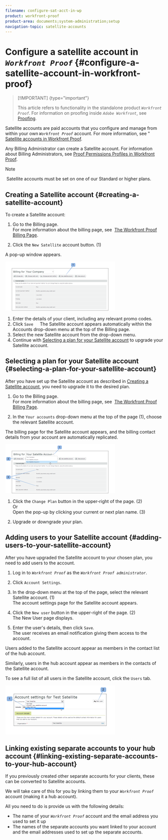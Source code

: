 ```yaml
---
filename: configure-sat-acct-in-wp
product: workfront-proof
product-area: documents;system-administration;setup
navigation-topic: satellite-accounts
---
```




# Configure a satellite account in *`Workfront Proof`* {#configure-a-satellite-account-in-workfront-proof}



>[!IMPORTANT] {type="important"}
>
>This article refers to functionality in the standalone product *`Workfront Proof`*. For information on proofing inside *`Adobe Workfront`*, see [Proofing](_proofing.md).


Satellite accounts are paid accounts that you configure and manage from within your own *`Workfront Proof`* account. For more information, see " [Satellite accounts in Workfront Proof](sat-accts-in-wp.md).


Any Billing Administrator can create a Satellite account. For information about Billing Administrators, see [Proof Permissions Profiles in Workfront Proof](proof-perm-profiles-in-wp.md).


>[!NOTE]
>
>&nbsp;Satellite accounts must be set on one of our Standard or higher plans.




## Creating a Satellite account {#creating-a-satellite-account}

To create a Satellite account:



1. Go to the Billing page.  
   For more information about the billing page, see&nbsp; [The Workfront Proof Billing Page](wp-billing-page.md).

1.  Click the `New Satellite` account button. (1)


   A pop-up window appears.


   ![New_Satellite_Account.png](assets/new-satellite-account-350x156.png)



1. Enter the details of your client, including any relevant promo codes.
1. Click `Save  
   `The Satellite account appears automatically within the Accounts drop-down menu at the top of the Billing page.
1. Select the new Satellite account from the drop-down menu.
1. Continue with [Selecting a plan for your Satellite account](#selecting-a-plan-for-your-satellite-account) to upgrade your Satellite account.  





## Selecting a plan for your Satellite account {#selecting-a-plan-for-your-satellite-account}

After you have set up the Satellite account as described in [Creating a Satellite account](#setting-up-a-satellite-account), you need to upgrade it to the desired plan.



1. Go to the Billing page.  
   For more information about the billing page, see&nbsp; [The Workfront Proof Billing Page](wp-billing-page.md).

1.  In the `Your accounts` drop-down menu at the top of the page (1), choose the relevant Satellite account.


   The billing page for the Satellite account appears, and the billing contact details from your account are automatically replicated.


   ![Satellite_Account_Change_Plan.png](assets/satellite-account-change-plan-350x156.png)



1. Click the `Change Plan` button in the upper-right of the page. (2)  
   Or  
   Open the pop-up by clicking your current or next plan name. (3)

1. Upgrade or downgrade your plan.  




## Adding users to your Satellite account {#adding-users-to-your-satellite-account}

After you have upgraded the Satellite account to your chosen plan, you need to add users to the account.



1. Log in to *`Workfront Proof`* as the *`Workfront Proof administrator`*.

1. Click `Account Settings`.&nbsp;
1. In the drop-down menu at the top of the page, select the relevant Satellite account. (1)  
   The account settings page for the Satellite account appears.
1. Click the `New user` button in the upper-right of the page. (2)  
   The New User page displays.

1. Enter the user's details, then click `Save`.  
   The user receives an email notification giving them access to the account.



Users added to the Satellite account appear as members in the contact list of the hub account.


Similarly, users in the hub account appear as members in the contacts of the Satellite account.


To see a full list of all users in the Satellite account, click the `Users` tab.

![SA_New_User.png](assets/sa-new-user-350x156.png) 

## Linking existing separate accounts to your hub account {#linking-existing-separate-accounts-to-your-hub-account}

If you previously created other separate accounts for your clients, these can be converted to Satellite accounts.


We will take care of this for you by linking them to your *`Workfront Proof`* account (making it a hub account).


All you need to do is provide us with the following details:



* The name of your *`Workfront Proof`* account and the email address you used to set it up
* The names of the separate accounts you want linked to your account and the email addresses used to set up the separate accounts.


